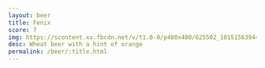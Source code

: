 ```yaml
---
layout: beer
title: Fenix
score: 7
img: https://scontent.xx.fbcdn.net/v/t1.0-0/p480x480/625502_10151563944728745_168727372_n.jpg?oh=e5c582e783e4e0af32518eda11781540&oe=59224D9B
desc: Wheat beer with a hint of orange
permalink: /beer/:title.html
---
```

